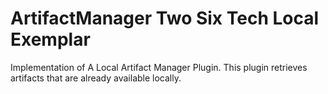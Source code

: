 # ArtifactManager Two Six Tech Local Exemplar

Implementation of A Local Artifact Manager Plugin. This plugin retrieves artifacts that are already available locally.